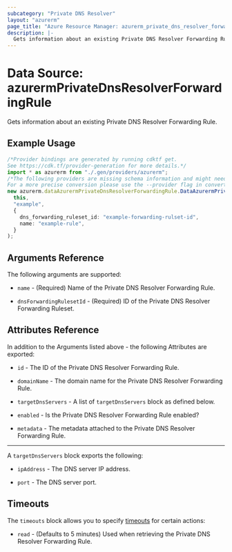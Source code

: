 ```yaml
---
subcategory: "Private DNS Resolver"
layout: "azurerm"
page_title: "Azure Resource Manager: azurerm_private_dns_resolver_forwarding_rule"
description: |-
  Gets information about an existing Private DNS Resolver Forwarding Rule.
---
```


# Data Source: azurermPrivateDnsResolverForwardingRule

Gets information about an existing Private DNS Resolver Forwarding Rule.

## Example Usage

```typescript
/*Provider bindings are generated by running cdktf get.
See https://cdk.tf/provider-generation for more details.*/
import * as azurerm from "./.gen/providers/azurerm";
/*The following providers are missing schema information and might need manual adjustments to synthesize correctly: azurerm.
For a more precise conversion please use the --provider flag in convert.*/
new azurerm.dataAzurermPrivateDnsResolverForwardingRule.DataAzurermPrivateDnsResolverForwardingRule(
  this,
  "example",
  {
    dns_forwarding_ruleset_id: "example-forwarding-rulset-id",
    name: "example-rule",
  }
);

```

## Arguments Reference

The following arguments are supported:

*   `name` - (Required) Name of the Private DNS Resolver Forwarding Rule.

*   `dnsForwardingRulesetId` - (Required) ID of the Private DNS Resolver Forwarding Ruleset.

## Attributes Reference

In addition to the Arguments listed above - the following Attributes are exported:

*   `id` - The ID of the Private DNS Resolver Forwarding Rule.

*   `domainName` - The domain name for the Private DNS Resolver Forwarding Rule.

*   `targetDnsServers` - A list of `targetDnsServers` block as defined below.

*   `enabled` - Is the Private DNS Resolver Forwarding Rule enabled?

*   `metadata` - The metadata attached to the Private DNS Resolver Forwarding Rule.

***

A `targetDnsServers` block exports the following:

*   `ipAddress` - The DNS server IP address.

*   `port` - The DNS server port.

## Timeouts

The `timeouts` block allows you to specify [timeouts](https://www.terraform.io/language/resources/syntax#operation-timeouts) for certain actions:

* `read` - (Defaults to 5 minutes) Used when retrieving the Private DNS Resolver Forwarding Rule.
